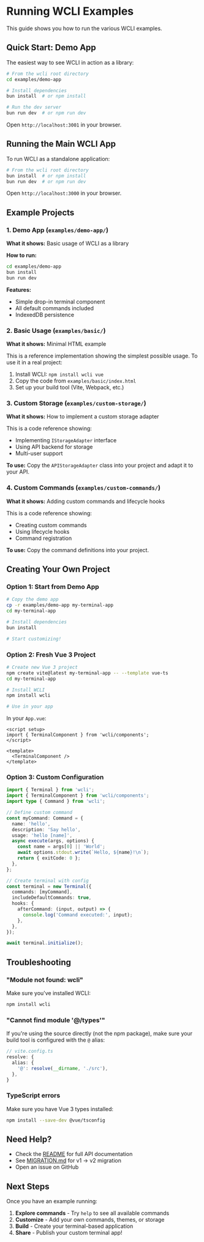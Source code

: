 # Running WCLI Examples

This guide shows you how to run the various WCLI examples.

## Quick Start: Demo App

The easiest way to see WCLI in action as a library:

```bash
# From the wcli root directory
cd examples/demo-app

# Install dependencies
bun install  # or npm install

# Run the dev server
bun run dev  # or npm run dev
```

Open `http://localhost:3001` in your browser.

## Running the Main WCLI App

To run WCLI as a standalone application:

```bash
# From the wcli root directory
bun install  # or npm install
bun run dev  # or npm run dev
```

Open `http://localhost:3000` in your browser.

## Example Projects

### 1. Demo App (`examples/demo-app/`)

**What it shows:** Basic usage of WCLI as a library

**How to run:**
```bash
cd examples/demo-app
bun install
bun run dev
```

**Features:**
- Simple drop-in terminal component
- All default commands included
- IndexedDB persistence

### 2. Basic Usage (`examples/basic/`)

**What it shows:** Minimal HTML example

This is a reference implementation showing the simplest possible usage. To use it in a real project:

1. Install WCLI: `npm install wcli vue`
2. Copy the code from `examples/basic/index.html`
3. Set up your build tool (Vite, Webpack, etc.)

### 3. Custom Storage (`examples/custom-storage/`)

**What it shows:** How to implement a custom storage adapter

This is a code reference showing:
- Implementing `IStorageAdapter` interface
- Using API backend for storage
- Multi-user support

**To use:** Copy the `APIStorageAdapter` class into your project and adapt it to your API.

### 4. Custom Commands (`examples/custom-commands/`)

**What it shows:** Adding custom commands and lifecycle hooks

This is a code reference showing:
- Creating custom commands
- Using lifecycle hooks
- Command registration

**To use:** Copy the command definitions into your project.

## Creating Your Own Project

### Option 1: Start from Demo App

```bash
# Copy the demo app
cp -r examples/demo-app my-terminal-app
cd my-terminal-app

# Install dependencies
bun install

# Start customizing!
```

### Option 2: Fresh Vue 3 Project

```bash
# Create new Vue 3 project
npm create vite@latest my-terminal-app -- --template vue-ts
cd my-terminal-app

# Install WCLI
npm install wcli

# Use in your app
```

In your `App.vue`:
```vue
<script setup>
import { TerminalComponent } from 'wcli/components';
</script>

<template>
  <TerminalComponent />
</template>
```

### Option 3: Custom Configuration

```typescript
import { Terminal } from 'wcli';
import { TerminalComponent } from 'wcli/components';
import type { Command } from 'wcli';

// Define custom command
const myCommand: Command = {
  name: 'hello',
  description: 'Say hello',
  usage: 'hello [name]',
  async execute(args, options) {
    const name = args[0] || 'World';
    await options.stdout.write(`Hello, ${name}!\n`);
    return { exitCode: 0 };
  },
};

// Create terminal with config
const terminal = new Terminal({
  commands: [myCommand],
  includeDefaultCommands: true,
  hooks: {
    afterCommand: (input, output) => {
      console.log('Command executed:', input);
    },
  },
});

await terminal.initialize();
```

## Troubleshooting

### "Module not found: wcli"

Make sure you've installed WCLI:
```bash
npm install wcli
```

### "Cannot find module '@/types'"

If you're using the source directly (not the npm package), make sure your build tool is configured with the `@` alias:

```typescript
// vite.config.ts
resolve: {
  alias: {
    '@': resolve(__dirname, './src'),
  },
}
```

### TypeScript errors

Make sure you have Vue 3 types installed:
```bash
npm install --save-dev @vue/tsconfig
```

## Need Help?

- Check the [README](./README.md) for full API documentation
- See [MIGRATION.md](./MIGRATION.md) for v1 → v2 migration
- Open an issue on GitHub

## Next Steps

Once you have an example running:

1. **Explore commands** - Try `help` to see all available commands
2. **Customize** - Add your own commands, themes, or storage
3. **Build** - Create your terminal-based application
4. **Share** - Publish your custom terminal app!

